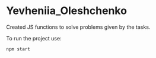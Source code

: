 # Yevheniia_Oleshchenko

Created JS functions to solve problems given by the tasks.

To run the project use:

`npm start`

